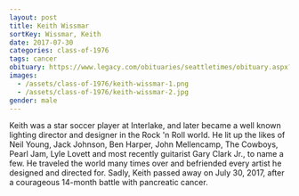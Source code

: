 ```yaml
---
layout: post
title: Keith Wissmar
sortKey: Wissmar, Keith
date: 2017-07-30
categories: class-of-1976
tags: cancer
obituary: https://www.legacy.com/obituaries/seattletimes/obituary.aspx?page=lifestory&pid=186369064
images:
  - /assets/class-of-1976/keith-wissmar-1.png
  - /assets/class-of-1976/keith-wissmar-2.jpg
gender: male
---
```

Keith was a star soccer player at Interlake, and later became a well known lighting director and designer in the Rock 'n Roll world. He lit up the likes of Neil Young, Jack Johnson, Ben Harper, John Mellencamp, The Cowboys, Pearl Jam, Lyle Lovett and most recently guitarist Gary Clark Jr., to name a few.  He traveled the world many times over and befriended every artist he designed and directed for. Sadly, Keith passed away on July 30, 2017, after a courageous 14-month battle with pancreatic cancer.
